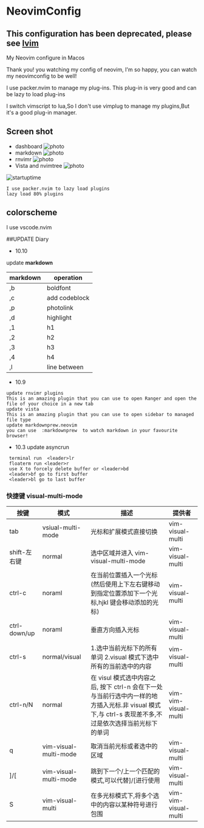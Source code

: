 # NeovimConfig

## This configuration has been deprecated, please see [lvim](https://github.com/Leiyi548/lvim-config)

My Neovim configure in Macos

Thank you! you watching my config of neovim, I'm so happy, you can watch my neovimconfig to be well!

I use packer.nvim to manage my plug-ins. This plug-in is very good and can be lazy to load plug-ins

I switch vimscript to lua,So I don't use vimplug to manage my plugins,But it's a good plug-in manager.

## Screen shot

- dashboard
  ![photo](https://gitee.com/gu-shenwei666/blogimg/raw/master/image/20211010005801.png)
- markdown
  ![photo](https://gitee.com/gu-shenwei666/blogimg/raw/master/image/20211010005849.png)
- rnvimr
  ![photo](https://gitee.com/gu-shenwei666/blogimg/raw/master/image/20211010010544.png)
- Vista and nvimtree
  ![photo](https://gitee.com/gu-shenwei666/blogimg/raw/master/image/20211010010752.png)

![startuptime](https://gitee.com/gu-shenwei666/blogimg/raw/master/image/20211013201426.png)

```
I use packer.nvim to lazy load plugins
lazy load 80% plugins
```

## colorscheme

I use vscode.nvim

##UPDATE Diary

- 10.10

update **markdown**

| markdown | operation     |
| -------- | ------------- |
| ,b       | boldfont      |
| ,c       | add codeblock |
| ,p       | photolink     |
| ,d       | highlight     |
| ,1       | h1            |
| ,2       | h2            |
| ,3       | h3            |
| ,4       | h4            |
| ,l       | line between  |

- 10.9

```
update rnvimr plugins
This is an amazing plugin that you can use to open Ranger and open the file of your choice in a new tab
update vista
This is an amazing plugin that you can use to open sidebar to managed file type
update markdownprew.neovim
you can use  :markdownprew  to watch markdown in your favourite browser!

```

- 10.3
  update asyncrun

```
 terminal run  <leader>lr
 floaterm run <leader>r
 use X to forcely delete buffer or <leader>bd
 <leader>bf go to first buffer
 <leader>bl go to last buffer

```

### 快捷键 visual-multi-mode

| 按键         | 模式                  | 描述                                                                                                                                                   | 提供者               |
| ------------ | --------------------- | ------------------------------------------------------------------------------------------------------------------------------------------------------ | -------------------- |
| tab          | vsiual-multi-mode     | 光标和扩展模式直接切换                                                                                                                                 | vim-visual-multi     |
| shift-左右键 | normal                | 选中区域并进入 vim-visual-multi-mode                                                                                                                   | vim-visual-multi     |
| ctrl-c       | noraml                | 在当前位置插入一个光标(然后使用上下左右键移动到指定位置添加下一个光标,hjkl 键会移动添加的光标)                                                         | vim-visual-multi     |
| ctrl-down/up | noraml                | 垂直方向插入光标                                                                                                                                       | vim-visual-multi     |
| ctrl-s       | normal/visual         | 1.选中当前光标下的所有单词 2.visual 模式下选中所有的当前选中的内容                                                                                     | vim-visual-multi     |
| ctrl-n/N     | normal                | 在 visul 模式选中内容之后, 按下 ctrl-n 会在下一处与当前行选中内一样的地方插入光标.非 visual 模式下,与 ctrl-s 表现差不多,不过是依次选择当前光标下的单词 | vim-vim-visual-multi |
| q            | vim-visual-multi-mode | 取消当前光标或者选中的区域                                                                                                                             | vim-visual-multi     |
| ]/[          | vim-visual-multi-mode | 跳到下一个/上一个匹配的模式,可以代替]/[进行使用                                                                                                        | vim-visual-multi     |
| S            | vim-visual-multi      | 在多光标模式下,将多个选中的内容以某种符号进行包围                                                                                                      | vim-vim-visual-multi |
